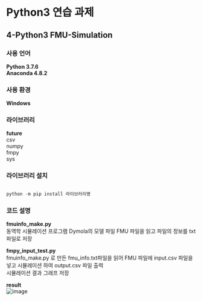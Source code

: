 # Python3 연습 과제
## 4-Python3 FMU-Simulation

### 사용 언어
**Python 3.7.6**  
**Anaconda 4.8.2**

### 사용 환경
**Windows**

### 라이브러리
__future__  
csv  
numpy  
fmpy  
sys  

### 라이브러리 설치
```python

python -m pip install 라이브러리명

```

### 코드 설명
**fmuinfo_make.py**  
동역학 시뮬레이션 프로그램 Dymola의 모델 파일 FMU 파일을 읽고 파일의 정보를 txt파일로 저장  

**fmpy_input_test.py**  
fmuinfo_make.py 로 만든 fmu_info.txt파일을 읽어 FMU 파일에 input.csv 파일을 넣고 시뮬레이션 하여 output.csv 파일 출력  
시뮬레이션 결과 그래프 저장  

**result**  
![image](https://user-images.githubusercontent.com/96412126/162850569-2648e680-288f-430d-93d5-d331c53ecd99.png)
